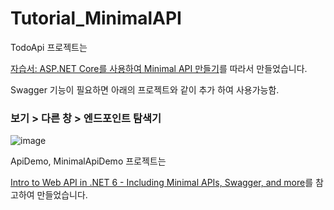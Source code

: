 # Tutorial_MinimalAPI


TodoApi 프로젝트는 

[자습서: ASP.NET Core를 사용하여 Minimal API 만들기](https://learn.microsoft.com/ko-kr/aspnet/core/tutorials/min-web-api?view=aspnetcore-8.0&tabs=visual-studio)를 따라서 만들었습니다.

Swagger 기능이 필요하면 아래의 프로젝트와 같이 추가 하여 사용가능함.


### 보기 > 다른 창 > 엔드포인트 탐색기

![image](https://github.com/krdn/Tutorial_MinimalAPI/assets/5511718/26ffee59-8aa5-4f13-9254-0c69bcae78a8)






ApiDemo, MinimalApiDemo 프로젝트는 

[Intro to Web API in .NET 6 - Including Minimal APIs, Swagger, and more](https://www.youtube.com/watch?v=87oOF9Ve-KA)를 참고하여 만들었습니다.


